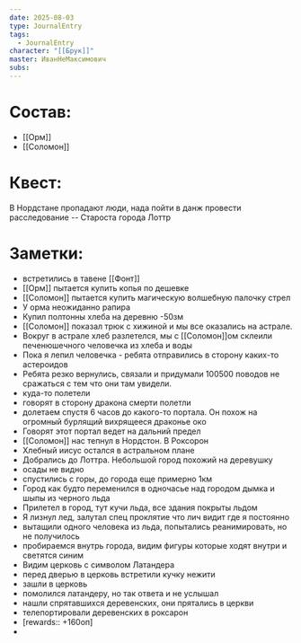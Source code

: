 ```yaml
---
date: 2025-08-03
type: JournalEntry
tags:
  - JournalEntry
character: "[[Брук]]"
master: ИванНеМаксимович
subs:
---
```

# Состав:
- [[Орм]]
- [[Соломон]]

# Квест:
В Нордстане пропадают люди, нада пойти в данж провести расследование
-- Староста города Лоттр

# Заметки:
- встретились в тавене [[Фонт]]
- [[Орм]] пытается купить копья по дешевке
- [[Соломон]] пытается купить магическую волшебную палочку стрел
- У орма неожиданно рапира
- Купил полтонны хлеба на деревню -50зм
- [[Соломон]] показал трюк с хижиной и мы все оказались на астрале.
- Вокруг в астрале хлеб разлетелся, мы с [[Соломон]]ом склеили печенюшечного человечка из хлеба и воды
- Пока я лепил человечка - ребята отправились в сторону каких-то астероидов
- Ребята резко вернулись, связали и придумали 100500 поводов не сражаться с тем что они там увидели.
- куда-то полетели
- говорят в сторону дракона смерти полетли
- долетаем спустя 6 часов до какого-то портала. Он похож на огромный бурлящий вихрящееся драконье око
- Говорят этот портал ведет на дальний предел
- [[Соломон]] нас тепнул в Нордстон. В Роксорон
- Хлебный иисус остался в астральном плане
- Добрались до Лоттра. Небольшой город похожий на деревушку
- осады не видно
- спустились с горы, до города еще примерно 1км
- Город как будто переменился в одночасье над городом дымка и шыпы из черного льда
- Прилетел в город, тут кучи льда, все здания покрыты льдом
- Я лизнул лед, залутал спец проклятие что лич видит где я постоянно
- вытащили одного человека из льда, попытались реанимировать, но не получилось
- пробираемся внутрь города, видим фигуры которые ходят внутри и светятся синим
- Видим церковь с символом Латандера
- перед дверью в церковь встретили кучку нежити
- зашли в церковь
- помолился латандеру, но так ответа и не услышал
- нашли спрятавшихся деревенских, они прятались в церкви
- телепортировали деревенских в роксарон
- [rewards:: +160оп]
- 